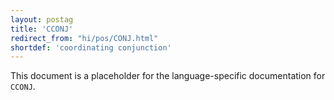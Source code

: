 ```yaml
---
layout: postag
title: 'CCONJ'
redirect_from: "hi/pos/CONJ.html"
shortdef: 'coordinating conjunction'
---
```


This document is a placeholder for the language-specific documentation
for `CCONJ`.
